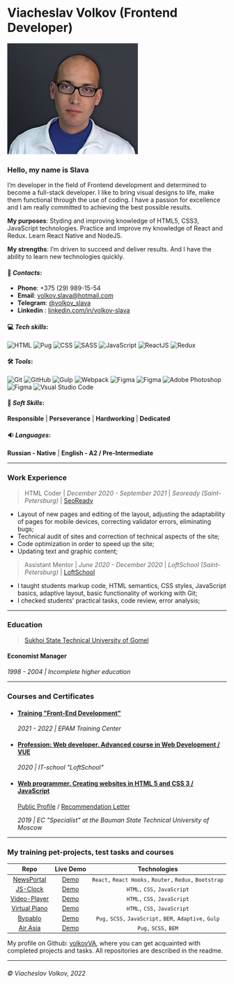# Viacheslav Volkov (Frontend Developer)

![avatar](img/avatar.png 'demo avatar')

### Hello, my name is Slava

I’m developer in the field of Frontend development and determined to become a full-stack developer. I like to bring visual designs to life, make them functional through the use of coding. I have a passion for excellence and I am really committed to achieving the best possible results.

**My purposes**: Styding and improving knowledge of HTML5, CSS3, JavaScript technologies. Practice and improve my knowledge of React and Redux. Learn React Native and NodeJS.

**My strengths**: I’m driven to succeed and deliver results. And I have the ability to learn new technologies quickly.

#### 💬 _Contacts_:

- **Phone**: +375 (29) 989-15-54
- **Email**: [volkov.slava@hotmail.com](volkov.slava@hotmail.com)
- **Telegram**: [@volkov_slava](https://t.me/volkov_slava)
- **Linkedin** : [linkedin.com/in/volkov-slava](https://www.linkedin.com/in/volkov-slava)

#### 💻 _Tech skills_:

![HTML](https://img.shields.io/badge/-HTML-404040?style=flat&logo=html5) ![Pug](https://img.shields.io/badge/-Pug-404040?style=flat&logo=pug) ![CSS](https://img.shields.io/badge/-CSS-404040?style=flat&logo=CSS3&logoColor=1572B6) ![SASS](https://img.shields.io/badge/-SASS-404040?style=flat&logo=sass) ![JavaScript](https://img.shields.io/badge/-JavaScript-404040?style=flat&logo=javaScript) ![ReactJS](https://img.shields.io/badge/-ReactJS-404040?style=flat&logo=React) ![Redux](https://img.shields.io/badge/-Redux-404040?style=flat&logo=Redux)

#### 🛠 _Tools_:

![Git](https://img.shields.io/badge/-Git-404040?style=flat&logo=git) ![GitHub](https://img.shields.io/badge/-GitHub-404040?style=flat&logo=github) ![Gulp](https://img.shields.io/badge/-Gulp-404040?style=flat&logo=gulp) ![Webpack](https://img.shields.io/badge/-Webpack-404040?style=flat&logo=webpack) ![Figma](https://img.shields.io/badge/-NPM-404040?style=flat&logo=npm) ![Figma](https://img.shields.io/badge/-Yarn-404040?style=flat&logo=yarn) ![Adobe Photoshop](https://img.shields.io/badge/-Photoshop-404040?style=flat&logo=adobe-photoshop) ![Figma](https://img.shields.io/badge/-Figma-404040?style=flat&logo=figma) ![Vsual Studio Code](https://img.shields.io/badge/-Visual_Studio_Code-404040?style=flat&logo=visual-studio-code&logoColor=007ACC)

#### 👦 _Soft Skills_:

**Responsible** | **Perseverance** | **Hardworking** | **Dedicated**

#### 🔉 _Languages_:

**Russian - Native** | **English - A2 / Pre-Intermediate**

---

### Work Experience

> HTML Coder |
> _December 2020 - September 2021_ | _Seoready (Saint-Petersburg)_ | [SeoReady](https://seoready.ru/)

- Layout of new pages and editing of the layout, adjusting the adaptability of pages for mobile devices, correcting validator errors, eliminating bugs;
- Technical audit of sites and correction of technical aspects of the site;
- Code optimization in order to speed up the site;
- Updating text and graphic content;

> Assistant Mentor |
> _June 2020 - December 2020_ | _LoftSchool (Saint-Petersburg)_ | [LoftSchool](https://loftschool.com/)

- I taught students markup code, HTML semantics, CSS styles, JavaScript basics, adaptive layout, basic functionality of working with Git;
- I checked students' practical tasks, code review, error analysis;

---

### Education

> [Sukhoi State Technical University of Gomel](https://www.gstu.by/)

#### Economist Manager

_1998 - 2004 | Incomplete higher education_

---

### Courses and Certificates

- #### [Training "Front-End Development"](https://training.by/)

  _2021 - 2022 | EPAM Training Center_

- #### [Profession: Web developer. Advanced course in Web Development / VUE](https://loftschool.com/diploma/NPR31420ZJ284PZW8/en/pdf)

  _2020 | IT-school "LoftSchool"_

- #### [Web programmer. Creating websites in HTML 5 and CSS 3 / JavaScript](https://cdn.specialist.ru/Content/Temp/User/groupcert/1915216small.png)

  [Public Profile](https://www.specialist.ru/profile/public/1256405) / [Recommendation Letter](https://www.specialist.ru/graduate/best2019/740444)

  _2019 | EC "Specialist" at the Bauman State Technical University of Moscow_

---

### My training pet-projects, test tasks and courses

|                                     Repo                                      |                            Live Demo                             |                      Technologies                      |
| :---------------------------------------------------------------------------: | :--------------------------------------------------------------: | :----------------------------------------------------: |
|             [NewsPortal](https://github.com/volkovVA/newsportal)              |        [Demo](https://sweet-creponne-628b82.netlify.app/)        | `React,` `React Hooks,` `Router,` `Redux,` `Bootstrap` |
|        [JS-Clock](https://github.com/volkovVA/RSSchool/tree/js-clock)         |      [Demo](https://volkovva.github.io/RSSchool/js-clock/)       |              `HTML,` `CSS,` `JavaScript`               |
| [Video-Player](https://github.com/volkovVA/RSSchool/tree/custom-video-player) | [Demo](https://volkovva.github.io/RSSchool/custom-video-player/) |              `HTML,` `CSS,` `JavaScript`               |
|   [Virtual Piano](https://github.com/volkovVA/RSSchool/tree/virtual-piano)    |    [Demo](https://volkovva.github.io/RSSchool/virtual-piano/)    |              `HTML,` `CSS,` `JavaScript`               |
|                [Bypablo](https://github.com/volkovVA/bypablo)                 |           [Demo](https://volkovva.github.io/bypablo/)            | `Pug,` `SCSS,` `JavaScript,` `BEM,` `Adaptive,` `Gulp` |
|       [Air Asia](https://github.com/volkovVA/loftschool/tree/air-asia)        |     [Demo](https://volkovva.github.io/loftschool/air-asia/)      |                  `Pug,` `SCSS,` `BEM`                  |

My profile on Github: [volkovVA](https://github.com/volkovVA), where you can get acquainted with completed projects and tasks. All repositories are described in the readme.

---

###### ©️ Viacheslav Volkov, 2022
